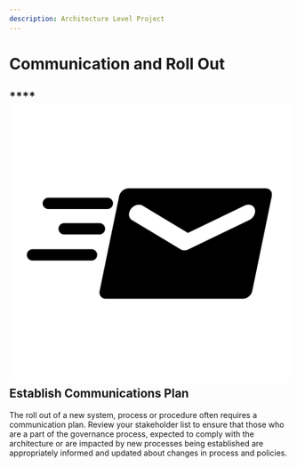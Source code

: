 ```yaml
---
description: Architecture Level Project
---
```


# Communication and Roll Out

## \*\*\*\*![](../../.gitbook/assets/send-mail.svg) **Establish Communications Plan**                                                                                                

The roll out of a new system, process or procedure often requires a communication plan.  Review your stakeholder list to ensure that those who are a part of the governance process, expected to comply with the architecture or are impacted by new processes being established are appropriately informed and updated about changes in process and policies.  
  


